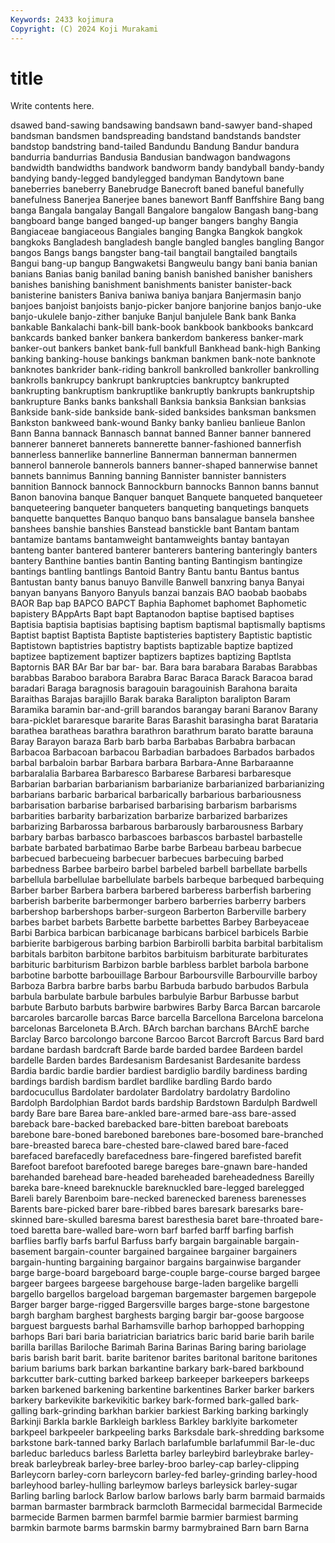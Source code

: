 ```yaml
---
Keywords: 2433 kojimura
Copyright: (C) 2024 Koji Murakami
---
```


# title

Write contents here.



dsawed band-sawing bandsawing bandsawn
band-sawyer band-shaped bandsman bandsmen bandspreading bandstand bandstands bandster bandstop bandstring
band-tailed Bandundu Bandung Bandur bandura bandurria bandurrias Bandusia Bandusian bandwagon
bandwagons bandwidth bandwidths bandwork bandworm bandy bandyball bandy-bandy bandying bandy-legged
bandylegged bandyman Bandytown bane baneberries baneberry Banebrudge Banecroft baned baneful
banefully banefulness Banerjea Banerjee banes banewort Banff Banffshire Bang bang
banga Bangala bangalay Bangall Bangalore bangalow Bangash bang-bang bangboard bange
banged banged-up banger bangers banghy Bangia Bangiaceae bangiaceous Bangiales banging
Bangka Bangkok bangkok bangkoks Bangladesh bangladesh bangle bangled bangles bangling
Bangor bangos Bangs bangs bangster bang-tail bangtail bangtailed bangtails Bangui
bang-up bangup Bangwaketsi Bangweulu bangy bani bania banian banians Banias
banig banilad baning banish banished banisher banishers banishes banishing banishment
banishments banister banister-back banisterine banisters Baniva baniwa baniya banjara Banjermasin
banjo banjoes banjoist banjoists banjo-picker banjore banjorine banjos banjo-uke banjo-ukulele
banjo-zither banjuke Banjul banjulele Bank bank Banka bankable Bankalachi bank-bill
bank-book bankbook bankbooks bankcard bankcards banked banker bankera bankerdom bankeress
banker-mark banker-out bankers banket bank-full bankfull Bankhead bank-high Banking banking
banking-house bankings bankman bankmen bank-note banknote banknotes bankrider bank-riding bankroll
bankrolled bankroller bankrolling bankrolls bankrupcy bankrupt bankruptcies bankruptcy bankrupted bankrupting
bankruptism bankruptlike bankruptly bankrupts bankruptship bankrupture Banks banks bankshall Banksia
banksia Banksian banksias Bankside bank-side bankside bank-sided banksides banksman banksmen
Bankston bankweed bank-wound Banky banky banlieu banlieue Banlon Bann Banna
bannack Bannasch bannat banned Banner banner bannered bannerer banneret bannerets
bannerette banner-fashioned bannerfish bannerless bannerlike bannerline Bannerman bannerman bannermen bannerol
bannerole bannerols banners banner-shaped bannerwise bannet bannets bannimus Banning banning
Bannister bannister bannisters bannition Bannock bannock Bannockburn bannocks Bannon banns
bannut Banon banovina banque Banquer banquet Banquete banqueted banqueteer banqueteering
banqueter banqueters banqueting banquetings banquets banquette banquettes Banquo banquo bans
bansalague bansela banshee banshees banshie banshies Banstead banstickle bant Bantam
bantam bantamize bantams bantamweight bantamweights bantay bantayan banteng banter bantered
banterer banterers bantering banteringly banters bantery Banthine banties bantin Banting
banting Bantingism bantingize bantings bantling bantlings Bantoid Bantry Bantu bantu
Bantus bantus Bantustan banty banus banuyo Banville Banwell banxring banya
Banyai banyan banyans Banyoro Banyuls banzai banzais BAO baobab baobabs
BAOR Bap bap BAPCO BAPCT Baphia Baphomet baphomet Baphometic bapistery
BAppArts Bapt bapt Baptanodon baptise baptised baptises Baptisia baptisia baptisias
baptising baptism baptismal baptismally baptisms Baptist baptist Baptista Baptiste baptisteries
baptistery Baptistic baptistic Baptistown baptistries baptistry baptists baptizable baptize baptized
baptizee baptizement baptizer baptizers baptizes baptizing Baptlsta Baptornis BAR BAr
Bar bar bar- bar. Bara bara barabara Barabas Barabbas barabbas
Baraboo barabora Barabra Barac Baraca Barack Baracoa barad baradari Baraga
baragnosis baragouin baragouinish Barahona baraita Baraithas Barajas barajillo Barak baraka
Baralipton baralipton Baram Baramika baramin bar-and-grill barandos barangay barani Baranov
Barany bara-picklet bararesque bararite Baras Barashit barasingha barat Barataria barathea
baratheas barathra barathron barathrum barato baratte barauna Baray Barayon baraza
Barb barb barba Barbabas Barbabra barbacan Barbacoa Barbacoan barbacou Barbadian
barbadoes Barbados barbados barbal barbaloin barbar Barbara barbara Barbara-Anne Barbaraanne
barbaralalia Barbarea Barbaresco Barbarese Barbaresi barbaresque Barbarian barbarian barbarianism barbarianize
barbarianized barbarianizing barbarians barbaric barbarical barbarically barbarious barbariousness barbarisation barbarise
barbarised barbarising barbarism barbarisms barbarities barbarity barbarization barbarize barbarized barbarizes
barbarizing Barbarossa barbarous barbarously barbarousness Barbary barbary barbas barbasco barbascoes
barbascos barbastel barbastelle barbate barbated barbatimao Barbe barbe Barbeau barbeau
barbecue barbecued barbecueing barbecuer barbecues barbecuing barbed barbedness Barbee barbeiro
barbel barbeled barbell barbellate barbells barbellula barbellulae barbellulate barbels barbeque
barbequed barbequing Barber barber Barbera barbera barbered barberess barberfish barbering
barberish barberite barbermonger barbero barberries barberry barbers barbershop barbershops barber-surgeon
Barberton Barberville barbery barbes barbet barbets Barbette barbette barbettes Barbey
Barbeyaceae Barbi Barbica barbican barbicanage barbicans barbicel barbicels Barbie barbierite
barbigerous barbing barbion Barbirolli barbita barbital barbitalism barbitals barbiton barbitone
barbitos barbituism barbiturate barbiturates barbituric barbiturism Barbizon barble barbless barblet
barbola barbone barbotine barbotte barbouillage Barbour Barboursville Barbourville barboy Barboza
Barbra barbre barbs barbu Barbuda barbudo barbudos Barbula barbula barbulate
barbule barbules barbulyie Barbur Barbusse barbut barbute Barbuto barbuts barbwire
barbwires Barby Barca Barcan barcarole barcaroles barcarolle barcas Barce barcella
Barcellona Barcelona barcelona barcelonas Barceloneta B.Arch. BArch barchan barchans BArchE
barche Barclay Barco barcolongo barcone Barcoo Barcot Barcroft Barcus Bard
bard bardane bardash bardcraft Barde barde barded bardee Bardeen bardel
bardelle Barden bardes Bardesanism Bardesanist Bardesanite bardess Bardia bardic bardie
bardier bardiest bardiglio bardily bardiness barding bardings bardish bardism bardlet
bardlike bardling Bardo bardo bardocucullus Bardolater bardolater Bardolatry bardolatry Bardolino
Bardolph Bardolphian Bardot bards bardship Bardstown Bardulph Bardwell bardy Bare
bare Barea bare-ankled bare-armed bare-ass bare-assed bareback bare-backed barebacked bare-bitten
bareboat bareboats barebone bare-boned bareboned barebones bare-bosomed bare-branched bare-breasted bareca
bare-chested bare-clawed bared bare-faced barefaced barefacedly barefacedness bare-fingered barefisted barefit
Barefoot barefoot barefooted barege bareges bare-gnawn bare-handed barehanded barehead bare-headed
bareheaded bareheadedness Bareilly bareka bare-kneed bareknuckle bareknuckled bare-legged barelegged Bareli
barely Barenboim bare-necked barenecked bareness barenesses Barents bare-picked barer bare-ribbed
bares baresark baresarks bare-skinned bare-skulled baresma barest baresthesia baret bare-throated
bare-toed baretta bare-walled bare-worn barf barfed barff barfing barfish barflies
barfly barfs barful Barfuss barfy bargain bargainable bargain-basement bargain-counter bargained
bargainee bargainer bargainers bargain-hunting bargaining bargainor bargains bargainwise bargander barge
barge-board bargeboard barge-couple barge-course barged bargee bargeer bargees bargeese bargehouse
barge-laden bargelike bargelli bargello bargellos bargeload bargeman bargemaster bargemen bargepole
Barger barger barge-rigged Bargersville barges barge-stone bargestone bargh bargham barghest
barghests barging bargir bar-goose bargoose barguest barguests barhal Barhamsville barhop
barhopped barhopping barhops Bari bari baria bariatrician bariatrics baric barid
barie barih barile barilla barillas Bariloche Barimah Barina Barinas Baring
baring bariolage baris barish barit barit. barite baritenor barites baritonal
baritone baritones barium bariums bark barkan barkantine barkary bark-bared barkbound
barkcutter bark-cutting barked barkeep barkeeper barkeepers barkeeps barken barkened barkening
barkentine barkentines Barker barker barkers barkery barkevikite barkevikitic barkey bark-formed
bark-galled bark-galling bark-grinding barkhan barkier barkiest Barking barking barkingly Barkinji
Barkla barkle Barkleigh barkless Barkley barklyite barkometer barkpeel barkpeeler barkpeeling
barks Barksdale bark-shredding barksome barkstone bark-tanned barky Barlach barlafumble barlafummil
Bar-le-duc barleduc barleducs barless Barletta barley barleybird barleybrake barley-break barleybreak
barley-bree barley-broo barley-cap barley-clipping Barleycorn barley-corn barleycorn barley-fed barley-grinding barley-hood
barleyhood barley-hulling barleymow barleys barleysick barley-sugar Barling barling barlock Barlow
barlow barlows barly barm barmaid barmaids barman barmaster barmbrack barmcloth
Barmecidal barmecidal Barmecide barmecide Barmen barmen barmfel barmie barmier barmiest
barming barmkin barmote barms barmskin barmy barmybrained Barn barn Barna
